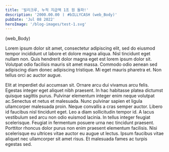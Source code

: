```yaml
---
title: '빌리크루, 누적 지급액 1조 원 돌파!'
description: '2000.00.00 ㅣ #bILLYCASH (web_Body)'
pubDate: 'Jul 08 2022'
heroImage: '/blog-images/test-1.svg'
---
```



(web_Body)

Lorem ipsum dolor sit amet, consectetur adipiscing elit, sed do eiusmod tempor incididunt ut labore et dolore magna aliqua. Nisl tincidunt eget nullam non. Quis hendrerit dolor magna eget est lorem ipsum dolor sit. Volutpat odio facilisis mauris sit amet massa. Commodo odio aenean sed adipiscing diam donec adipiscing tristique. Mi eget mauris pharetra et. Non tellus orci ac auctor augue.

Elit at imperdiet dui accumsan sit. Ornare arcu dui vivamus arcu felis. Egestas integer eget aliquet nibh praesent. In hac habitasse platea dictumst quisque sagittis purus. Pulvinar elementum integer enim neque volutpat ac.Senectus et netus et malesuada. Nunc pulvinar sapien et ligula ullamcorper malesuada proin. Neque convallis a cras semper auctor. Libero id faucibus nisl tincidunt eget. Leo a diam sollicitudin tempor id. A lacus vestibulum sed arcu non odio euismod lacinia. In tellus integer feugiat scelerisque. Feugiat in fermentum posuere urna nec tincidunt praesent. Porttitor rhoncus dolor purus non enim praesent elementum facilisis. Nisi scelerisque eu ultrices vitae auctor eu augue ut lectus. Ipsum faucibus vitae aliquet nec ullamcorper sit amet risus. Et malesuada fames ac turpis egestas sed.